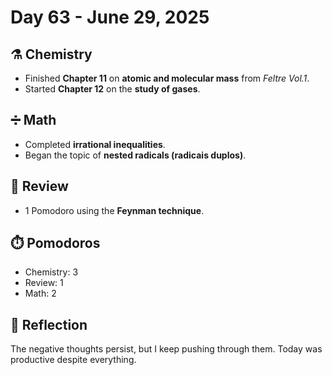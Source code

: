# Day 63 - June 29, 2025

## ⚗️ Chemistry
- Finished **Chapter 11** on **atomic and molecular mass** from *Feltre Vol.1*.
- Started **Chapter 12** on the **study of gases**.

## ➗ Math
- Completed **irrational inequalities**.
- Began the topic of **nested radicals (radicais duplos)**.

## 🧠 Review
- 1 Pomodoro using the **Feynman technique**.

## ⏱️ Pomodoros
- Chemistry: 3  
- Review: 1  
- Math: 2

## 💬 Reflection
The negative thoughts persist, but I keep pushing through them. Today was productive despite everything.
